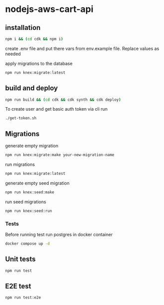 # nodejs-aws-cart-api

## installation
```bash
npm i && (cd cdk && npm i)
```

create .env file and put there vars from env.example file. Replace values as needed

apply migrations to the database
```bash
npm run knex:migrate:latest
```

## build and deploy
```bash
npm run build && (cd cdk && cdk synth && cdk deploy)
```


To create user and get basic auth token via cli run
```bash
./get-token.sh
```


## Migrations
generate empty migration
```sh
npm run knex:migrate:make your-new-migration-name 
```

run migrations
```sh
npm run knex:migrate:latest
```

generate empty seed migration
```sh
npm run knex:seed:make
```

run seed migrations
```sh
npm run knex:seed:run
```

### Tests
Before running test run postgres in docker container
```bash
docker compose up -d
```
## Unit tests
```bash
npm run test
```

## E2E test
```bash
npm run test:e2e
```


